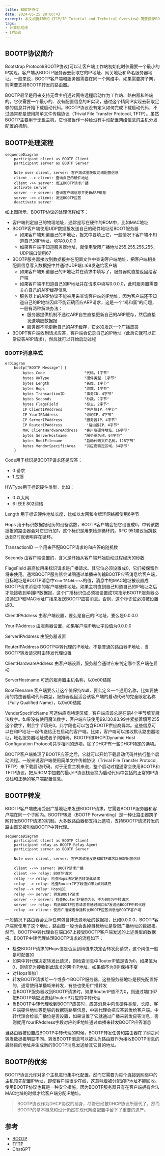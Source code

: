 ```yaml
---
title: BOOTP协议
date: 2024-05-25 20:00:43
excerpt: 本文根据IBM的《TCP/IP Tutorial and Technical Overview》简要摘录BOOTP协议相关知识
tags:
- 计算机网络
- IP协议
---
```


## BOOTP协议简介

Bootstrap Protocol(BOOTP协议)可以让客户端工作站初始化时仅需要一个最小的IP实现，客户端从BOOTP服务器去获取它的IP地址、网关地址和命名服务器地址。一般来说，BOOTP客户端和服务器需要在同一个网络中，如果需要跨子网，则需要支持BOOTP转发的路由器。

BOOTP最早是用来支持无盘主机通过网络远程启动作为工作站、路由器和终端的。它仅需要一个最小的、没有配置信息的IP实现，通过这个精简IP实现去获取足够的信息并开始下载启动代码。BOOTP协议没有定义如何完成下载启动代码，不过通常都是使用简单文件传输协议（Trivial File Transfer Protocol, TFTP）。虽然BOOTP主要用于无盘主机，它也被当作一种给没有手动配置网络信息的主机分发配置的机制。

## BOOTP处理流程

```mermaid
sequenceDiagram
    participant client as BOOTP Client
    participant server as BOOTP Server

    Note over client, server: 客户端试图获取网络配置信息
    client --> client: 查询自己的硬件地址
    client ->> server: 发送BOOTP请求广播
    activate server
    server --> server: 查询客户端信息并更新ARP缓存
    server ->> client: 发送BOOTP应答
    deactivate server
```

如上图所示，BOOTP协议的处理流程如下：

- 客户端判定自己的物理地址，通常是写在硬件的ROM中，比如MAC地址
- BOOTP客户端使用UDP数据报发送自己的硬件地址给BOOT服务器
    - 如果客户端知道自己的IP地址，报文中要填上它，一般情况下客户端不知道自己的IP地址，填写0.0.0.0
    - 如果客户端不知道服务器地址，就使用受限广播地址255.255.255.255，UDP端口使用67
- BOOTP服务器接收到数据报并在配置文件中查询客户端地址，把客户端相关配置信息写入数据报中并通过UDP端口68发送给客户端
    - 如果客户端知道自己的IP地址并在请求中填写了，服务器就直接返回给客户端
    - 如果客户端不知道自己的IP地址并在请求中填写0.0.0.0，此时服务器需要关心自己的ARP缓存信息
    - 服务器上的ARP协议不能被用来查询客户端的IP地址，因为客户端还不知道自己的IP地址因此不能正确回应ARP请求，这是一个“鸡和蛋”的问题，一般有两种解决办法：
        - 服务器提供机制不通过ARP自生直接更新自己的ARP缓存，然后直接发送响应数据报
        - 服务器不能更新自己的ARP缓存，它必须发送一个广播应答
- BOOPT客户端收到请求应答，客户端会记录自己的IP地址（此后它就可以正常应答ARP请求），然后就可以开始启动过程

### BOOTP消息格式

```mermaid
erDiagram
    bootp["BOOTP Message"] {
        bytes Code                  "代码，1字节"
        bytes HWType                "硬件类型，1字节"
        bytes Length                "长度，1字节"
        bytes Hops                  "跳数，1字节"
        bytes TransactionID         "事务ID，4字节"
        bytes Seconds               "秒数，2字节"
        bytes FlagsField            "标志，2字节"
        IP ClientIPAddress          "客户端IP，4字节"
        IP YourIPAddress            "你的IP，4字节"
        IP ServerIPAddress          "服务器IP，4字节"
        IP RouterIPAddress           "路由器IP，4字节"
        MAC ClientHardwareAddress   "客户端硬件地址，16字节"
        bytes ServerHostname        "服务器名称，64字节"
        bytes BootFilename          "启动代码文件名称，128字节"
        bytes VendorSpecificArea    "供应商特定区域，64字节"
    }
```

Code用于标识是BOOTP请求还是应答：

- 0 请求
- 1 应答

HWType用于标识硬件类型，比如：

- 0 以太网
- 6 IEEE 802网络

Length 用于标识硬件地址长度，比如以太网和令牌环网络都使用6字节

Hops 用于标识数据报经历的设备跳数，BOOTP客户端会把它设置成0，中转该数据报的路由器会对它进行加1，这个标识是用来检测循环的。RFC 951建议当跳数达到3时就表明存在循环。

TransactionID 一个用来匹配BOOTP请求的和应答的随机数

Seconds 由客户端设置的，含义是开始从客户端开始启动过程经历的秒数

FlagsField 最高位用来标识请求是广播请求。其它位必须设置成0，它们被保留作将来使用。通常BOOTP服务器会试图通过单播来传输BOOTP应答消息给客户端，目标地址是BOOTP消息中`YourIPAddress`的值，消息中的MAC地址被设置成BOOTP请求消息中的客户端硬件地址。如果主机直到自己知道自己的IP地址之后才能接收到单播IP数据报，这个广播标识位必须被设置成1来指示BOOTP服务器必须通过IP和MAC地址广播来发送BOOTP应答消息。否则，这个标识位必须被设置成0。

ClientIPAddress 由客户端设置，要么是自己的IP地址，要么是0.0.0.0

YourIPAddress 由服务器设置，如果客户端IP地址字段值为0.0.0.0

ServerIPAddress 由服务器设置

RouterIPAddress BOOTP中转代理的IP地址，不是普通的路由器IP地址，当BOOTP转发请求时由转发代理设置

ClientHardwareAddress 由客户端设置，服务器会通过它来判定哪个客户端在启动

ServerHostname 可选的服务器主机名称，以0x00结尾

BootFilename 客户端要么让这个值保持Null，要么定义一个通用名称，比如要使用的路由器启动代码类型，服务器返回适合该客户端的启动代码的完全限定名称（Fully Qualified Name），以0x00结尾

VenderSpecificName 可选供应商特定区域，客户端应该总是在前4个字节填充魔法数字。如果没有使用魔法数字，客户端应该使用99.130.83.99并紧接着填写255这个数字，剩余字节填充0。此字段也可以包含BOOTP供应商异常。这些信息可以在和IP地址一起传送给正在启动的客户端。比如，客户端可以接收默认路由器地址，域名服务器地址或者子网掩码。BOOTP和DHCP(Dynamic Host Configuration Protocol)共享相同的选项，除了DHCP有一些DHCP特定的选项。

BOOTP客户端处理了BOOTP应答之后，它就可以开始下载启动代码并执行整个启动流程。一般来说客户端使用简单文件传输协议（Trivial File Transfer Protocol, TFTP）来下载启动代码。对于无盘主机来说，整个启动过程通常会使用BOOTP和TFTP协议，把从ROM中加载的最小IP协议栈替换为启动代码中包括的正常的IP协议栈和正确的客户端配置信息。

## BOOTP转发

BOOTP客户端使用受限广播地址来发送BOOTP请求，它需要BOOTP服务器和客户端在同一个子网内。BOOTP转发（BOOTP Forwarding）是一种让路由器跨子网转发BOOTP请求的机制。大多数路由器都支持此选项，支持BOOTP请求转发的路由器又被叫做BOOTP中转代理。

```mermaid
sequenceDiagram
    participant client as BOOTP Client
    participant relay as BOOTP Relay Agent
    participant server as BOOTP Server

    Note over client, server: 客户端试图发送BOOTP请求以获取配置信息

    client -->> server: BOOTP请求广播
    client ->> relay: BOOTP请求
    relay --> relay: 检查Hops决定是否转发此请求
    relay --> relay: 检查RouterIP字段值如果为0则填充
    relay --> relay: Hops加1
    relay ->> server: 转发BOOTP请求
    server --> server: 检查RouterIP是否为0，不为0则为中转请求
    server ->> relay: 构造BOOTP应答请求并通过端口67发送给BOOTP中转代理
    relay ->> client: 使用广播或者单播转发BOOTP应答消息给BOOTP客户端

```

一般情况下路由器会丢掉任何包含非法源地址的数据报，比如0.0.0.0，BOOTP客户端就使用了这个地址，路由器一般也会丢掉目标地址是受限广播地址的数据报。然而，BOOTP中转代理会在端口67上接受BOOTP客户端发送的上述类型的数据报。BOOTP中转代理处理BOOTP请求的流程如下：

- 检查BOOTP请求的Hops值是否达到阈值来决定否转发此请求，这个阈值一般是可配置的
- 如果中转代理决定转发此请求，则检查消息中RouterIP值是否为0，如果值为0，则填充为接收到此请求的网卡IP地址，如果值不为0则保持不变
- 对Hops值加1
- 转发BOOTP请求给一个或多个BOOTP服务器，这些服务器地址是预先配置好的，通常使用单播帧来转发，有些也使用广播转发
- 当BOOTP服务器收到BOOTP请求时，如果RouterIP值不为0，则通过端口67把BOOTP响应发送给RouterIP对应的中转代理
- 当BOOTP中转代理收到BOOTP应答时，应答消息中包含硬件类型、长度、客户端硬件地址等足够的数据链路层信息，中转代理会把应答转发给客户端。中转代理会检查广播位是否设置，如果设置了它就通过广播来转发应答消息，否则就用YourIPAddress字段对应的IP地址通过单播来转发BOOTP应答消息

当路由器被设置成BOOTP中转代理的时候，BOOTP转发任务和路由器在子网之间转发数据报明显不同。转发BOOTP消息可以被认为路由器作为接收BOOTP消息的最终目的地址并生成新的BOOTP消息发送给其它目的地址。

## BOOTP的优劣

BOOTP协议允许对多个主机进行集中化配置，然而它需要为每个连接到网络中的主机预先配置IP地址，即使客户端很少在线，这意味着被分配的IP地址不能回收。使用BOOTP协议也算是一种安全措施，因为BOOTP服务器只有在客户端拥有合法MAC地址的时候才给客户端分配IP地址。

> BOOTP协议作为DHCP协议的前身，尽管已经被DHCP协议所替代了，然而BOOTP的基本概念和设计仍然在现代网络配置中留下了重要的遗产。


## 参考

- [BOOTP](https://zh.wikipedia.org/zh-cn/BOOTP)
- [TFTP](https://zh.wikipedia.org/zh-cn/%E7%AE%80%E5%8D%95%E6%96%87%E4%BB%B6%E4%BC%A0%E8%BE%93%E5%8D%8F%E8%AE%AE)
- ChatGPT